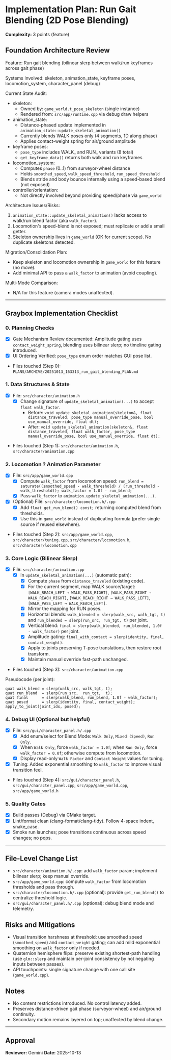 # Implementation Plan: Run Gait Blending (2D Pose Blending)

**Complexity:** 3 points (feature)

## Foundation Architecture Review

Feature: Run gait blending (bilinear slerp between walk/run keyframes across gait phase)

Systems Involved: skeleton, animation_state, keyframe poses, locomotion_system, character_panel (debug)

Current State Audit:
- skeleton:
  - Owned by: `game_world.t_pose_skeleton` (single instance)
  - Rendered from: `src/app/runtime.cpp` via debug draw helpers
- animation_state:
  - Distance-phased update implemented in `animation_state::update_skeletal_animation()`
  - Currently blends WALK poses only (4 segments, 1D along phase)
  - Applies contact-weight spring for air/ground amplitude
- keyframe poses:
  - `pose_type` includes WALK_ and RUN_ variants (8 total)
  - `get_keyframe_data()` returns both walk and run keyframes
- locomotion_system:
  - Computes `phase` (0..1) from surveyor-wheel distance
  - Holds `smoothed_speed`, `walk_speed_threshold`, `run_speed_threshold`
  - Blends stride and body bounce internally using a speed-based blend (not exposed)
- controller/orientation:
  - Not directly involved beyond providing speed/phase via `game_world`

Architecture Issues/Risks:
1. `animation_state::update_skeletal_animation()` lacks access to walk/run blend factor (aka `walk_factor`).
2. Locomotion's speed-blend is not exposed; must replicate or add a small getter.
3. Skeleton ownership lives in `game_world` (OK for current scope). No duplicate skeletons detected.

Migration/Consolidation Plan:
- Keep skeleton and locomotion ownership in `game_world` for this feature (no move).
- Add minimal API to pass a `walk_factor` to animation (avoid coupling).

Multi-Mode Comparison:
- N/A for this feature (camera modes unaffected).

---

## Graybox Implementation Checklist

### 0. Planning Checks
- [x] Gate Mechanism Review documented: Amplitude gating uses `contact_weight_spring`, blending uses bilinear slerp; no timeline gating introduced.
- [x] UI Ordering Verified: `pose_type` enum order matches GUI pose list.
- Files touched (Step 0): `PLANS/ARCHIVE/20251013_163313_run_gait_blending_PLAN.md`

### 1. Data Structures & State
- [x] File: `src/character/animation.h`
  - [x] Change signature of `update_skeletal_animation(...)` to accept `float walk_factor`.
    - Before: `void update_skeletal_animation(skeleton&, float distance_traveled, pose_type manual_override_pose, bool use_manual_override, float dt);`
    - After:  `void update_skeletal_animation(skeleton&, float distance_traveled, float walk_factor, pose_type manual_override_pose, bool use_manual_override, float dt);`
- Files touched (Step 1): `src/character/animation.h`, `src/character/animation.cpp`

### 2. Locomotion ? Animation Parameter
- [x] File: `src/app/game_world.cpp`
  - [x] Compute `walk_factor` from locomotion speed: `run_blend = saturate((smoothed_speed - walk_threshold) / (run_threshold - walk_threshold)); walk_factor = 1.0f - run_blend;`
  - [x] Pass `walk_factor` to `animation.update_skeletal_animation(...)`.
- [x] (Optional) File: `src/character/locomotion.h/.cpp`
  - [x] Add `float get_run_blend() const;` returning computed blend from thresholds.
  - [x] Use this in `game_world` instead of duplicating formula (prefer single source if reused elsewhere).
- Files touched (Step 2): `src/app/game_world.cpp`, `src/character/tuning.cpp`, `src/character/locomotion.h`, `src/character/locomotion.cpp`

### 3. Core Logic (Bilinear Slerp)
- [x] File: `src/character/animation.cpp`
  - [x] In `update_skeletal_animation(...)` (automatic path):
    - [x] Compute `phase` from `distance_traveled` (existing code).
    - [x] For the current segment, map WALK source/target: `[WALK_REACH_LEFT → WALK_PASS_RIGHT]`, `[WALK_PASS_RIGHT → WALK_REACH_RIGHT]`, `[WALK_REACH_RIGHT → WALK_PASS_LEFT]`, `[WALK_PASS_LEFT → WALK_REACH_LEFT]`.
    - [x] Mirror the mapping for RUN poses.
    - [x] Horizontal blends: `walk_blended = slerp(walk_src, walk_tgt, t)` and `run_blended = slerp(run_src, run_tgt, t)` per joint.
    - [x] Vertical blend: `final = slerp(walk_blended, run_blended, 1.0f - walk_factor)` per joint.
    - [x] Amplitude gating: `final_with_contact = slerp(identity, final, contact_weight)`.
    - [x] Apply to joints preserving T-pose translations, then restore root transform.
    - [x] Maintain manual override fast-path unchanged.
- Files touched (Step 3): `src/character/animation.cpp`

Pseudocode (per joint):
```
quat walk_blend = slerp(walk_src, walk_tgt, t);
quat run_blend  = slerp(run_src,  run_tgt,  t);
quat final      = slerp(walk_blend, run_blend, 1.0f - walk_factor);
quat posed      = slerp(identity, final, contact_weight);
apply_to_joint(joint_idx, posed);
```

### 4. Debug UI (Optional but helpful)
- [x] File: `src/gui/character_panel.h/.cpp`
  - [x] Add enum/select for Blend Mode: `Walk Only`, `Mixed (Speed)`, `Run Only`.
  - [x] When `Walk Only`, force `walk_factor = 1.0f`; when `Run Only`, force `walk_factor = 0.0f`; otherwise compute from locomotion.
  - [x] Display read-only `Walk Factor` and `Contact Weight` values for tuning.
- [x] Tuning: Added exponential smoothing to `walk_factor` to improve visual transition feel.
- Files touched (Step 4): `src/gui/character_panel.h`, `src/gui/character_panel.cpp`, `src/app/game_world.cpp`, `src/app/game_world.h`

### 5. Quality Gates
- [x] Build passes (Debug) via CMake target.
- [x] Lint/format clean (clang-format/clang-tidy). Follow 4-space indent, snake_case.
- [x] Smoke run launches; pose transitions continuous across speed changes; no pops.

---

## File-Level Change List

- `src/character/animation.h/.cpp`: add `walk_factor` param; implement bilinear slerp; keep manual override.
- `src/app/game_world.cpp`: compute `walk_factor` from locomotion thresholds and pass through.
- `src/character/locomotion.h/.cpp` (optional): provide `get_run_blend()` to centralize threshold logic.
- `src/gui/character_panel.h/.cpp` (optional): debug blend mode and telemetry.

## Risks and Mitigations
- Visual transition harshness at threshold: use smoothed speed (`smoothed_speed`) and `contact_weight` gating; can add mild exponential smoothing on `walk_factor` only if needed.
- Quaternion hemisphere flips: preserve existing shortest-path handling (use `glm::slerp` and maintain per-joint consistency by not negating inputs between passes).
- API touchpoints: single signature change with one call site (`game_world.cpp`).

## Notes
- No content restrictions introduced. No control latency added.
- Preserves distance-driven gait phase (surveyor-wheel) and air/ground continuity.
- Secondary motion remains layered on top; unaffected by blend change.

---

## Approval

**Reviewer:** Gemini
**Date:** 2025-10-13